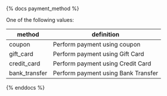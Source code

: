 {% docs payment_method %}

One of the following values:

| method                |   definition                              |
|----------------|--------------------------------------------------|
| coupon                |   Perform payment using coupon            |
| gift_card             |   Perform payment using Gift Card         |
| credit_card           |   Perform payment using Credit Card       |
| bank_transfer         |   Perform payment using Bank Transfer     |

{% enddocs %}